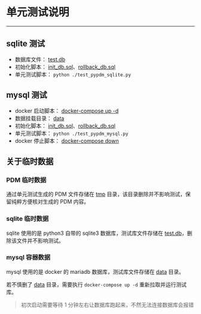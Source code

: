 # 单元测试说明

------

## sqlite 测试

- 数据库文件： [test.db](db/sqlite/test.db)
- 初始化脚本： [init_db.sql](db/sqlite/init_db.sql)、[rollback_db.sql](db/sqlite/rollback_db.sql)
- 单元测试脚本： `python ./test_pypdm_sqlite.py`


## mysql 测试

- docker 启动脚本： [docker-compose up -d](docker-compose.yml)
- 数据挂载目录： [data](db/mysql/data)
- 初始化脚本： [init_db.sql](db/mysql/init_db.sql)、[rollback_db.sql](db/mysql/rollback_db.sql)
- 单元测试脚本： `python ./test_pypdm_mysql.py`
- docker 停止脚本： [docker-compose down](docker-compose.yml)


## 关于临时数据

### PDM 临时数据

通过单元测试生成的 PDM 文件存储在 [tmp](tmp) 目录，该目录删除并不影响测试，保留纯粹方便核对生成的 PDM 内容。


### sqlite 临时数据

sqlite 使用的是 python3 自带的 sqlite3 数据库，测试库文件存储在 [test.db](db/sqlite/data/test.db)，删除该文件并不影响测试。


### mysql 容器数据

mysql 使用的是 docker 的 mariadb 数据库，测试库文件存储在 [data](db/mysql/data) 目录。

若不慎删了 [data](db/mysql/data) 目录，需要执行 `docker-compose up -d` 重新拉取并运行测试库。

> 初次启动需要等待 1 分钟左右让数据库跑起来，不然无法连接数据库会报错


